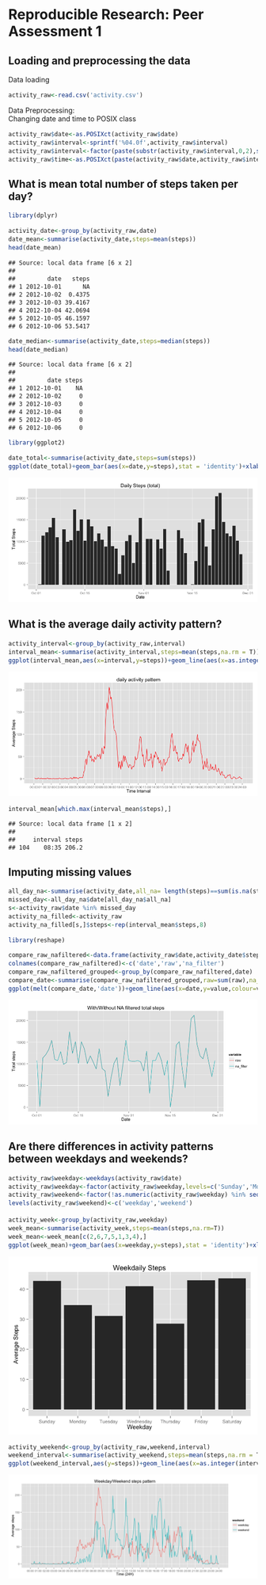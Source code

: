 # Reproducible Research: Peer Assessment 1


## Loading and preprocessing the data
Data loading


```r
activity_raw<-read.csv('activity.csv')
```

Data Preprocessing:  
Changing date and time to POSIX class


```r
activity_raw$date<-as.POSIXct(activity_raw$date)
activity_raw$interval<-sprintf('%04.0f',activity_raw$interval)
activity_raw$interval<-factor(paste(substr(activity_raw$interval,0,2),substr(activity_raw$interval,3,4),sep=':'))
activity_raw$time<-as.POSIXct(paste(activity_raw$date,activity_raw$interval,sep = ' '))
```

## What is mean total number of steps taken per day?


```r
library(dplyr)
```

```r
activity_date<-group_by(activity_raw,date)
date_mean<-summarise(activity_date,steps=mean(steps))
head(date_mean)
```

```
## Source: local data frame [6 x 2]
## 
##         date   steps
## 1 2012-10-01      NA
## 2 2012-10-02  0.4375
## 3 2012-10-03 39.4167
## 4 2012-10-04 42.0694
## 5 2012-10-05 46.1597
## 6 2012-10-06 53.5417
```

```r
date_median<-summarise(activity_date,steps=median(steps))
head(date_median)
```

```
## Source: local data frame [6 x 2]
## 
##         date steps
## 1 2012-10-01    NA
## 2 2012-10-02     0
## 3 2012-10-03     0
## 4 2012-10-04     0
## 5 2012-10-05     0
## 6 2012-10-06     0
```


```r
library(ggplot2)
```

```r
date_total<-summarise(activity_date,steps=sum(steps))
ggplot(date_total)+geom_bar(aes(x=date,y=steps),stat = 'identity')+xlab('Date')+ylab('Total Steps')+ggtitle('Daily Steps (total)')
```

![plot of chunk unnamed-chunk-6](./PA1_template_files/figure-html/unnamed-chunk-6.png) 


## What is the average daily activity pattern?



```r
activity_interval<-group_by(activity_raw,interval)
interval_mean<-summarise(activity_interval,steps=mean(steps,na.rm = T))
ggplot(interval_mean,aes(x=interval,y=steps))+geom_line(aes(x=as.integer(interval)),color='red')+xlab('Time Interval')+ylab('Average Steps')+ggtitle('daily activity pattern')+scale_x_continuous(breaks = seq(0,288,12),label=c(paste(sprintf('%02.0f',0:24),'00',sep=':')))
```

![plot of chunk unnamed-chunk-7](./PA1_template_files/figure-html/unnamed-chunk-7.png) 

```r
interval_mean[which.max(interval_mean$steps),]
```

```
## Source: local data frame [1 x 2]
## 
##     interval steps
## 104    08:35 206.2
```


## Imputing missing values



```r
all_day_na<-summarise(activity_date,all_na= length(steps)==sum(is.na(steps)))
missed_day<-all_day_na$date[all_day_na$all_na]
s<-activity_raw$date %in% missed_day
activity_na_filled<-activity_raw
activity_na_filled[s,]$steps<-rep(interval_mean$steps,8)
```


```r
library(reshape)
```


```r
compare_raw_nafiltered<-data.frame(activity_raw$date,activity_date$steps,activity_na_filled$steps)
colnames(compare_raw_nafiltered)<-c('date','raw','na_filter')
compare_raw_nafiltered_grouped<-group_by(compare_raw_nafiltered,date)
compare_date<-summarise(compare_raw_nafiltered_grouped,raw=sum(raw),na_filter=sum(na_filter))
ggplot(melt(compare_date,'date'))+geom_line(aes(x=date,y=value,colour=variable))+xlab('Date')+ylab('Total steps')+ggtitle('With/Without NA filtered total steps')
```

![plot of chunk unnamed-chunk-10](./PA1_template_files/figure-html/unnamed-chunk-10.png) 


## Are there differences in activity patterns between weekdays and weekends?


```r
activity_raw$weekday<-weekdays(activity_raw$date)
activity_raw$weekday<-factor(activity_raw$weekday,levels=c('Sunday','Monday','Tuesday','Wednesday','Thursday','Friday','Saturday'))
activity_raw$weekend<-factor(!as.numeric(activity_raw$weekday) %in% seq(2,7))
levels(activity_raw$weekend)<-c('weekday','weekend')

activity_week<-group_by(activity_raw,weekday)
week_mean<-summarise(activity_week,steps=mean(steps,na.rm=T))
week_mean<-week_mean[c(2,6,7,5,1,3,4),]
ggplot(week_mean)+geom_bar(aes(x=weekday,y=steps),stat = 'identity')+xlab('Weekday')+ylab('Average Steps')+ggtitle('Weekdaily Steps')
```

![plot of chunk unnamed-chunk-11](./PA1_template_files/figure-html/unnamed-chunk-11.png) 

```r
activity_weekend<-group_by(activity_raw,weekend,interval)
weekend_interval<-summarise(activity_weekend,steps=mean(steps,na.rm = T))
ggplot(weekend_interval,aes(y=steps))+geom_line(aes(x=as.integer(interval),colour=weekend))+scale_x_continuous(breaks = seq(0,288,12),label=c(paste(sprintf('%02.0f',0:24),'00',sep=':')))+ylab('Average steps')+xlab('Time (24H)')+ggtitle('Weekday/Weekend steps pattern')
```

![plot of chunk unnamed-chunk-12](./PA1_template_files/figure-html/unnamed-chunk-12.png) 

